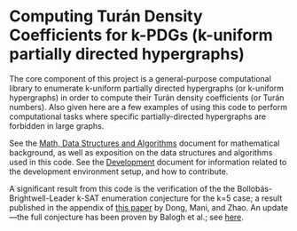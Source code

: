 # Computing Turán Density Coefficients for k-PDGs (k-uniform partially directed hypergraphs)

The core component of this project is a general-purpose computational library to enumerate k-uniform partially directed hypergraphs (or k-uniform hypergraphs) in order to compute their Turán density coefficients (or Turán numbers).
Also given here are a few examples of using this code to perform computational tasks where specific partially-directed hypergraphs are forbidden in large graphs. 

See the [Math, Data Structures and Algorithms](doc/math_alg.md) document for mathematical background, as well as exposition on the data structures and algorithms used in this code.
See the [Development](doc/develop.md) document for information related to the development environment setup, and how to contribute.

A significant result from this code is the verification of the the Bollobás-Brightwell-Leader k-SAT enumeration conjecture for the k=5 case; a result published in the appendix of [this paper](https://arxiv.org/abs/2107.09233) by Dong, Mani, and Zhao. An update—the full conjecture has been proven by Balogh et al.; see [here](https://arxiv.org/abs/2209.04894).
